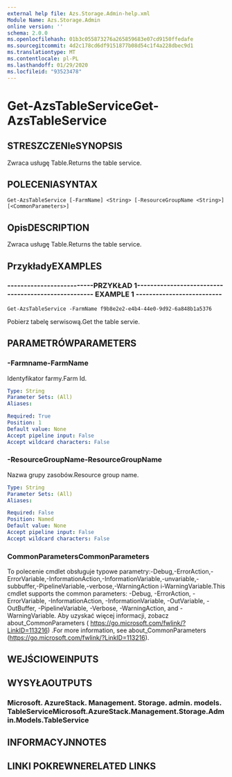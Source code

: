 ```yaml
---
external help file: Azs.Storage.Admin-help.xml
Module Name: Azs.Storage.Admin
online version: ''
schema: 2.0.0
ms.openlocfilehash: 01b3c055873276a265859683e07cd9150ffedafe
ms.sourcegitcommit: 4d2c178cd6df9151877b08d54c1f4a228dbec9d1
ms.translationtype: MT
ms.contentlocale: pl-PL
ms.lasthandoff: 01/29/2020
ms.locfileid: "93523478"
---
```

# <span data-ttu-id="4cfdb-101">Get-AzsTableService</span><span class="sxs-lookup"><span data-stu-id="4cfdb-101">Get-AzsTableService</span></span>

## <span data-ttu-id="4cfdb-102">STRESZCZENIe</span><span class="sxs-lookup"><span data-stu-id="4cfdb-102">SYNOPSIS</span></span>
<span data-ttu-id="4cfdb-103">Zwraca usługę Table.</span><span class="sxs-lookup"><span data-stu-id="4cfdb-103">Returns the table service.</span></span>

## <span data-ttu-id="4cfdb-104">POLECENIA</span><span class="sxs-lookup"><span data-stu-id="4cfdb-104">SYNTAX</span></span>

```
Get-AzsTableService [-FarmName] <String> [-ResourceGroupName <String>] [<CommonParameters>]
```

## <span data-ttu-id="4cfdb-105">Opis</span><span class="sxs-lookup"><span data-stu-id="4cfdb-105">DESCRIPTION</span></span>
<span data-ttu-id="4cfdb-106">Zwraca usługę Table.</span><span class="sxs-lookup"><span data-stu-id="4cfdb-106">Returns the table service.</span></span>

## <span data-ttu-id="4cfdb-107">Przykłady</span><span class="sxs-lookup"><span data-stu-id="4cfdb-107">EXAMPLES</span></span>

### <span data-ttu-id="4cfdb-108">--------------------------PRZYKŁAD 1--------------------------</span><span class="sxs-lookup"><span data-stu-id="4cfdb-108">-------------------------- EXAMPLE 1 --------------------------</span></span>
```
Get-AzsTableService -FarmName f9b8e2e2-e4b4-44e0-9d92-6a848b1a5376
```

<span data-ttu-id="4cfdb-109">Pobierz tabelę serwisową.</span><span class="sxs-lookup"><span data-stu-id="4cfdb-109">Get the table servie.</span></span>

## <span data-ttu-id="4cfdb-110">PARAMETRÓW</span><span class="sxs-lookup"><span data-stu-id="4cfdb-110">PARAMETERS</span></span>

### <span data-ttu-id="4cfdb-111">-Farmname</span><span class="sxs-lookup"><span data-stu-id="4cfdb-111">-FarmName</span></span>
<span data-ttu-id="4cfdb-112">Identyfikator farmy.</span><span class="sxs-lookup"><span data-stu-id="4cfdb-112">Farm Id.</span></span>

```yaml
Type: String
Parameter Sets: (All)
Aliases: 

Required: True
Position: 1
Default value: None
Accept pipeline input: False
Accept wildcard characters: False
```

### <span data-ttu-id="4cfdb-113">-ResourceGroupName</span><span class="sxs-lookup"><span data-stu-id="4cfdb-113">-ResourceGroupName</span></span>
<span data-ttu-id="4cfdb-114">Nazwa grupy zasobów.</span><span class="sxs-lookup"><span data-stu-id="4cfdb-114">Resource group name.</span></span>

```yaml
Type: String
Parameter Sets: (All)
Aliases: 

Required: False
Position: Named
Default value: None
Accept pipeline input: False
Accept wildcard characters: False
```

### <span data-ttu-id="4cfdb-115">CommonParameters</span><span class="sxs-lookup"><span data-stu-id="4cfdb-115">CommonParameters</span></span>
<span data-ttu-id="4cfdb-116">To polecenie cmdlet obsługuje typowe parametry:-Debug,-ErrorAction,-ErrorVariable,-InformationAction,-InformationVariable,-unvariable,-subbuffer,-PipelineVariable,-verbose,-WarningAction i-WarningVariable.</span><span class="sxs-lookup"><span data-stu-id="4cfdb-116">This cmdlet supports the common parameters: -Debug, -ErrorAction, -ErrorVariable, -InformationAction, -InformationVariable, -OutVariable, -OutBuffer, -PipelineVariable, -Verbose, -WarningAction, and -WarningVariable.</span></span> <span data-ttu-id="4cfdb-117">Aby uzyskać więcej informacji, zobacz about_CommonParameters ( https://go.microsoft.com/fwlink/?LinkID=113216) .</span><span class="sxs-lookup"><span data-stu-id="4cfdb-117">For more information, see about_CommonParameters (https://go.microsoft.com/fwlink/?LinkID=113216).</span></span>

## <span data-ttu-id="4cfdb-118">WEJŚCIOWE</span><span class="sxs-lookup"><span data-stu-id="4cfdb-118">INPUTS</span></span>

## <span data-ttu-id="4cfdb-119">WYSYŁA</span><span class="sxs-lookup"><span data-stu-id="4cfdb-119">OUTPUTS</span></span>

### <span data-ttu-id="4cfdb-120">Microsoft. AzureStack. Management. Storage. admin. models. TableService</span><span class="sxs-lookup"><span data-stu-id="4cfdb-120">Microsoft.AzureStack.Management.Storage.Admin.Models.TableService</span></span>

## <span data-ttu-id="4cfdb-121">INFORMACYJN</span><span class="sxs-lookup"><span data-stu-id="4cfdb-121">NOTES</span></span>

## <span data-ttu-id="4cfdb-122">LINKI POKREWNE</span><span class="sxs-lookup"><span data-stu-id="4cfdb-122">RELATED LINKS</span></span>


